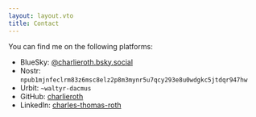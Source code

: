 ```yaml
---
layout: layout.vto
title: Contact
---
```


You can find me on the following platforms:

- BlueSky:
  [@charlieroth.bsky.social](https://bsky.app/profile/charlieroth.bsky.social)
- Nostr: `npub1mjnfeclrm83z6msc8elz2p8m3mynr5u7qcy293e8u0wdgkc5jtdqr947hw`
- Urbit: `~waltyr-dacmus`
- GitHub: [charlieroth](https://github.com/charlieroth)
- LinkedIn:
  [charles-thomas-roth](https://www.linkedin.com/in/charles-thomas-roth/)

